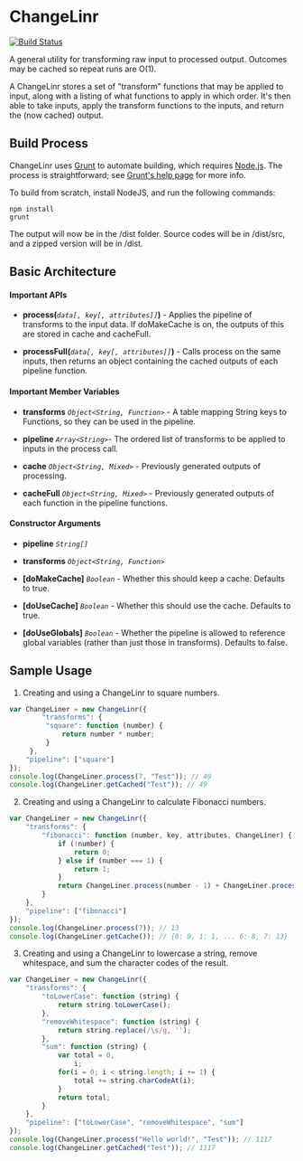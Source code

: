 # ChangeLinr
[![Build Status](https://travis-ci.org/FullScreenShenanigans/ChangeLinr.svg?branch=master)](https://travis-ci.org/FullScreenShenanigans/ChangeLinr)

A general utility for transforming raw input to processed output. Outcomes may 
be cached so repeat runs are O(1).

A ChangeLinr stores a set of "transform" functions that may be applied to input,
along with a listing of what functions to apply in which order. It's then able 
to take inputs, apply the transform functions to the inputs, and return the 
(now cached) output.


## Build Process

ChangeLinr uses [Grunt](http://gruntjs.com/) to automate building, which 
requires [Node.js](http://node.js.org). The process is straightforward; see 
[Grunt's help page](http://gruntjs.com/getting-started) for more info.

To build from scratch, install NodeJS, and run the following commands:

```
npm install
grunt
```

The output will now be in the /dist folder. Source codes will be in /dist/src,
and a zipped version will be in /dist.


## Basic Architecture

#### Important APIs

* **process(***`data[, key[, attributes]]`***)** - Applies the pipeline of
transforms to the input data. If doMakeCache is on, the outputs of this are
stored in cache and cacheFull.

* **processFull(***`data[, key[, attributes]]`***)** - Calls process on the
same inputs, then returns an object containing the cached outputs of each
pipeline function.

#### Important Member Variables

* **transforms** *`Object<String, Function>`* - A table mapping String keys to
Functions, so they can be used in the pipeline.

* **pipeline** *`Array<String>`*- The ordered list of transforms to be applied
to inputs in the process call.

* **cache** *`Object<String, Mixed>`* - Previously generated outputs of
processing.

* **cacheFull** *`Object<String, Mixed>`* - Previously generated outputs of
each function in the pipeline functions.

#### Constructor Arguments

* **pipeline** *`String[]`*

* **transforms** *`Object<String, Function>`*

* **[doMakeCache]** *`Boolean`* - Whether this should keep a cache. Defaults to
true.

* **[doUseCache]** *`Boolean`* - Whether this should use the cache. Defaults to
true.

* **[doUseGlobals]** *`Boolean`* - Whether the pipeline is allowed to reference
global variables (rather than just those in transforms). Defaults to false.


## Sample Usage

1.  Creating and using a ChangeLinr to square numbers.

  ```javascript
  var ChangeLiner = new ChangeLinr({
          "transforms": {
           "square": function (number) {
               return number * number;
           }    
       },
      "pipeline": ["square"]
  });
  console.log(ChangeLiner.process(7, "Test")); // 49
  console.log(ChangeLiner.getCached("Test")); // 49
  ```

2. Creating and using a ChangeLinr to calculate Fibonacci numbers.

  ```javascript
  var ChangeLiner = new ChangeLinr({
      "transforms": {
          "fibonacci": function (number, key, attributes, ChangeLiner) {
              if (!number) {
                  return 0;
              } else if (number === 1) {
                  return 1;
              }
              return ChangeLiner.process(number - 1) + ChangeLiner.process(number - 2);
          }
      },
      "pipeline": ["fibonacci"]
  });
  console.log(ChangeLiner.process(7)); // 13
  console.log(ChangeLiner.getCache()); // {0: 0, 1: 1, ... 6: 8, 7: 13}
  ```

3. Creating and using a ChangeLinr to lowercase a string, remove whitespace,
   and sum the character codes of the result. 

  ```javascript
  var ChangeLiner = new ChangeLinr({
      "transforms": {
          "toLowerCase": function (string) {
              return string.toLowerCase();
          },
          "removeWhitespace": function (string) {
              return string.replace(/\s/g, '');
          },
          "sum": function (string) {
              var total = 0,
                  i;
              for(i = 0; i < string.length; i += 1) {
                  total += string.charCodeAt(i);
              }
              return total;
          }
      },
      "pipeline": ["toLowerCase", "removeWhitespace", "sum"]
  });
  console.log(ChangeLiner.process("Hello world!", "Test")); // 1117
  console.log(ChangeLiner.getCached("Test")); // 1117
  ```
